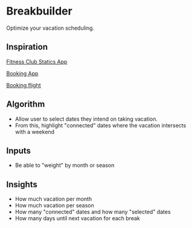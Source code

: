 # Breakbuilder

Optimize your vacation scheduling.

## Inspiration

[Fitness Club Statics App](https://dribbble.com/shots/5966595-Fitness-Club-Statistics-App)

[Booking App](https://dribbble.com/shots/6479938-Booking-App-The-concept-with-booking-feature)

[Booking flight](https://dribbble.com/shots/5401352-Booking-flight-with-active-interface)

## Algorithm

-   Allow user to select dates they intend on taking vacation.
-   From this, highlight "connected" dates where the vacation intersects with a weekend

## Inputs

-   Be able to "weight" by month or season

## Insights

-   How much vacation per month
-   How much vacation per season
-   How many "connected" dates and how many "selected" dates
-   How many days until next vacation for each break
